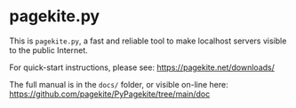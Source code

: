 # pagekite.py #

This is `pagekite.py`, a fast and reliable tool to make localhost servers
visible to the public Internet.

For quick-start instructions, please see: <https://pagekite.net/downloads/>

The full manual is in the `docs/` folder, or visible on-line here:
<https://github.com/pagekite/PyPagekite/tree/main/doc>

